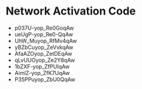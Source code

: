 # Network Activation Code
* p037U-yop_Re0GoqAw
* ueUgP-yop_Re0-QqAw
* UhW_Muyop_RfMv4qAw
* yBZbCuyop_ZeVvkqAw
* AfaAZOyop_ZetDEqAw
* qLvUUOyop_Ze2Y8qAw
* 1bZXF-yop_ZfPUIqAw
* AimlZ-yop_ZfK7UqAw
* P35PPuyop_ZbU0QqAw